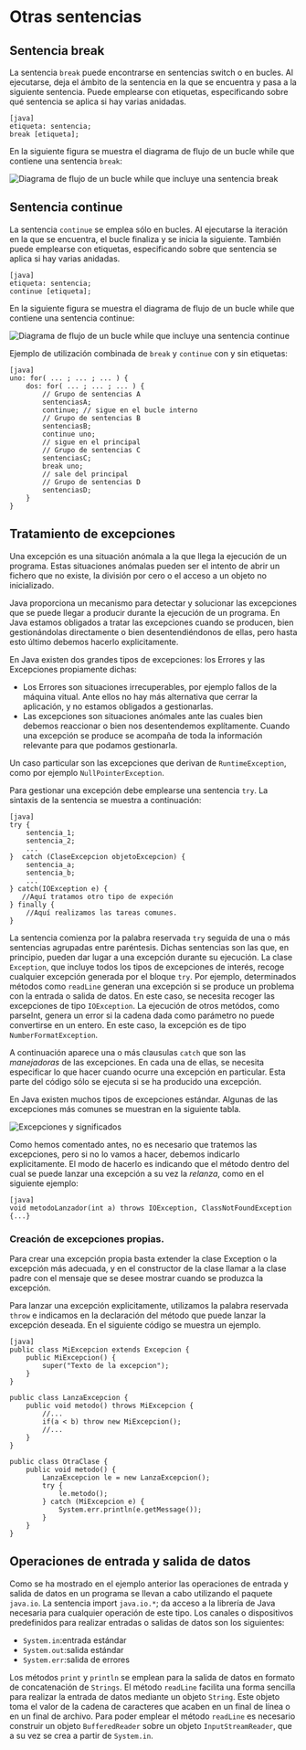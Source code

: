 # Otras sentencias

## Sentencia break

La sentencia `break` puede encontrarse en sentencias switch o en bucles. Al ejecutarse, deja el ámbito de la sentencia en la que se encuentra y pasa a la siguiente sentencia.
Puede emplearse con etiquetas, especificando sobre qué sentencia se aplica si hay varias anidadas.

    [java]
    etiqueta: sentencia;
    break [etiqueta];

En la siguiente figura se muestra el diagrama de flujo de un bucle while que contiene una sentencia `break`:

![Diagrama de flujo de un bucle `while` que incluye una sentencia `break`](cap07/bucle-while.png)

##  Sentencia continue

La sentencia `continue` se emplea sólo en bucles. Al ejecutarse la iteración en la que se encuentra, el bucle finaliza y se inicia la siguiente. También puede emplearse con etiquetas, especificando sobre que sentencia se aplica si hay varias anidadas.

    [java]
    etiqueta: sentencia;
    continue [etiqueta];

En la siguiente figura se muestra el diagrama de flujo de un bucle while que contiene una sentencia continue:

![Diagrama de flujo de un bucle `while` que incluye una sentencia `continue`](cap07/bucle-while2.png)

Ejemplo de utilización combinada de `break` y `continue` con y sin etiquetas:

    [java]
    uno: for( ... ; ... ; ... ) {
        dos: for( ... ; ... ; ... ) {
            // Grupo de sentencias A 
            sentenciasA; 
            continue; // sigue en el bucle interno
            // Grupo de sentencias B 
            sentenciasB; 
            continue uno;
            // sigue en el principal 
            // Grupo de sentencias C 
            sentenciasC; 
            break uno;
            // sale del principal 
            // Grupo de sentencias D 
            sentenciasD; 
        }
    }

## Tratamiento de excepciones

Una excepción es una situación anómala a la que llega la ejecución de un programa. Estas situaciones anómalas pueden ser el intento de abrir un fichero que no existe, la división por cero o el acceso a un objeto no inicializado.

Java proporciona un mecanismo para detectar y solucionar las excepciones que se puede llegar a producir durante la ejecución de un programa. En Java estamos obligados a tratar las excepciones cuando se producen, bien gestionándolas directamente o bien desentendiéndonos de ellas, pero hasta esto último debemos hacerlo explicitamente.

En Java existen dos grandes tipos de excepciones: los Errores y las Excepciones propiamente dichas:

* Los Errores son situaciones irrecuperables, por ejemplo fallos de la máquina vitual. Ante ellos no hay más alternativa que cerrar la aplicación, y no estamos obligados a gestionarlas.
* Las excepciones son situaciones anómales ante las cuales bien debemos reaccionar o bien nos desentendemos explítamente. Cuando una excepción se produce se acompaña de toda la información relevante para que podamos gestionarla.

Un caso particular son las excepciones que derivan de `RuntimeException`, como por ejemplo `NullPointerException`.

Para gestionar una excepción debe emplearse una sentencia `try`. La sintaxis de la sentencia se muestra a continuación:

    [java]
    try {
        sentencia_1;
        sentencia_2;
        ...
    }  catch (ClaseExcepcion objetoExcepcion) {
        sentencia_a;
        sentencia_b;
        ...
    } catch(IOException e) {
       //Aquí tratamos otro tipo de expeción
    } finally {
        //Aquí realizamos las tareas comunes.
    }

La sentencia comienza por la palabra reservada `try` seguida de una o más sentencias agrupadas entre paréntesis. Dichas sentencias son las que, en principio, pueden dar lugar a una excepción durante su ejecución. La clase `Exception`, que incluye todos los tipos de excepciones de interés, recoge cualquier excepción generada por el bloque `try`. Por ejemplo, determinados métodos como `readLine` generan una excepción si se produce un problema con la entrada o salida de datos. En este caso, se necesita recoger las excepciones de tipo `IOException`. La ejecución de otros metódos, como parseInt, genera un error si la cadena dada como parámetro no puede convertirse en un entero. En este caso, la excepción es de tipo `NumberFormatException`.

A continuación aparece una o más clausulas `catch` que son las *manejadoras* de las excepciones. En cada una de ellas, se necesita especificar lo que hacer cuando ocurre una excepción en particular. Esta parte del código sólo se ejecuta si se ha producido una excepción.

En Java existen muchos tipos de excepciones estándar. Algunas de las excepciones más comunes se muestran en la siguiente tabla.

![Excepciones y significados](cap07/excepciones.png)

Como hemos comentado antes, no es necesario que tratemos las excepciones, pero si no lo vamos a hacer, debemos indicarlo explicitamente. El modo de hacerlo es indicando que el método dentro del cual se puede lanzar una excepción a su vez la *relanza*, como en el siguiente ejemplo:

    [java]
    void metodoLanzador(int a) throws IOException, ClassNotFoundException {...}

### Creación de excepciones propias.

Para crear una excepción propia basta extender la clase Exception o la excepción más adecuada, y en el constructor de la clase llamar a la clase padre con el mensaje que se desee mostrar cuando se produzca la excepción.

Para lanzar una excepción explicitamente, utilizamos la palabra reservada `throw` e indicamos en la declaración del método que puede lanzar la excepción deseada. En el siguiente código se muestra un ejemplo.

    [java]
    public class MiExcepcion extends Excepcion {
        public MiExcepcion() {
            super("Texto de la excepcion");
        }
    }
    
    public class LanzaExcepcion {
        public void metodo() throws MiExcepcion {
            //...
            if(a < b) throw new MiExcepcion();
            //...
        }
    }
    
    public class OtraClase {
        public void metodo() {
            LanzaExcepcion le = new LanzaExcepcion();
            try {
                le.metodo();
            } catch (MiExcepcion e) {
                System.err.println(e.getMessage());
            }
        }
    }

## Operaciones de entrada y salida de datos

Como se ha mostrado en el ejemplo anterior las operaciones de entrada y salida de datos en un programa se llevan a cabo utilizando el paquete `java.io`. La sentencia import `java.io.*`; da acceso a la librería de Java necesaria para cualquier operación de este tipo. Los canales o dispositivos predefinidos para realizar entradas o salidas de datos son los siguientes:

* `System.in`:entrada estándar
* `System.out`:salida estándar
* `System.err`:salida de errores

Los métodos `print` y `println` se emplean para la salida de datos en formato de concatenación de `Strings`. El método `readLine` facilita una forma sencilla para realizar la entrada de datos mediante un objeto `String`. Este objeto toma el valor de la cadena de caracteres que acaben en un final de línea o en un final de archivo. Para poder emplear el método `readLine` es necesario construir un objeto `BufferedReader` sobre un objeto `InputStreamReader`, que a su vez se crea a partir de `System.in`.